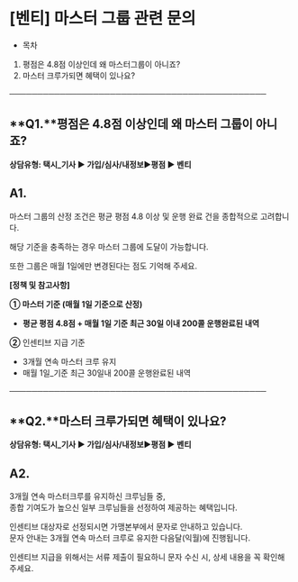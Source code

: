 # [벤티] 마스터 그룹 관련 문의

* 목차

1. 평점은 4.8점 이상인데 왜 마스터그룹이 아니죠?
2. 마스터 크루가되면 혜택이 있나요?

──────────────────────────────────────────────

**Q1.****평점은 4.8점 이상인데 왜 마스터 그룹이 아니죠?**
---------------------------------------

**상담유형: **택시\_기사 ▶ 가입/심사/내정보****▶****평점 ▶ 벤티****

**A1.**
-------

마스터 그룹의 산정 조건은 평균 평점 4.8 이상 및 운행 완료 건을 종합적으로 고려합니다.

해당 기준을 충족하는 경우 마스터 그룹에 도달이 가능합니다.

또한 그룹은 매월 1일에만 변경된다는 점도 기억해 주세요.

**[정책 및 참고사항]**

**① 마스터 기준 (매월 1일 기준으로 산정)**

* **평균 평점 4.8점 + 매월 1일 기준 최근 30일 이내 200콜 운행완료된 내역**

**②** 인센티브 지급 기준

* 3개월 연속 마스터 크루 유지
* 매월 1일\_기준 최근 30일내 200콜 운행완료된 내역

──────────────────────────────────────────────

**Q2.****마스터 크루가되면 혜택이 있나요?**
-----------------------------

**상담유형: **택시\_기사 ▶ 가입/심사/내정보****▶****평점 ▶ 벤티****

**A2.**
-------

3개월 연속 마스터크루를 유지하신 크루님들 중,  
종합 기여도가 높으신 일부 크루님들을 선정하여 제공하는 혜택입니다.

인센티브 대상자로 선정되시면 가맹본부에서 문자로 안내하고 있습니다.  
문자 안내는 3개월 연속 마스터 크루로 유지한 다음달(익월)에 진행됩니다.

인센티브 지급을 위해서는 서류 제출이 필요하니 문자 수신 시, 상세 내용을 꼭 확인해 주세요.